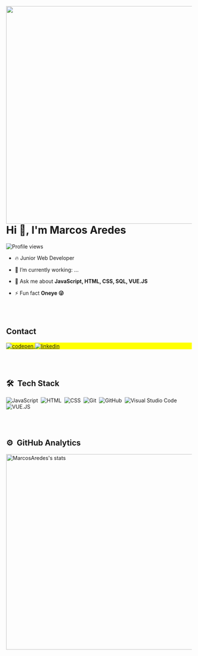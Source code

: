 <img align="right" height="590em" src="https://raw.githubusercontent.com/gist/MarcosAredes/045cc915dbee5b0d7ba49787b3521547/raw/4e8c7d84ae46a1c8e6ca9bd90137475bb5b8b8a5/Githubcard2.svg"/>
<h1 align="left">Hi 👋, I'm Marcos Aredes</h1>
<p align="left"> <img src="https://komarev.com/ghpvc/?username=MarcosAredes&color=yellow" alt="Profile views" /> </p>

- 🔥 Junior Web Developer  

- 🔭 I’m currently working: ...

- 💬 Ask me about **JavaScript, HTML, CSS, SQL, VUE.JS**

- ⚡ Fun fact **Oneye 😜**



<br><br>
## Contact

<p align="left" style="background:yellow">
<a href="https://codepen.io/MarcosAredes" target="_blank">
  <img align="center" src="https://img.shields.io/badge/-MarcosAredes-05122A?style=flat&logo=codepen" alt="codepen"/>
</a>
 
<a href="https://www.linkedin.com/in/marcos-aredes-santos-silva-a70b14224/" target="_blank">
  <img align="center" src="https://img.shields.io/badge/-MarcosAredes-05122A?style=flat&logo=linkedin" alt="linkedin"/>
</a>
<!--
  <a href="https://www.instagram.com/marcos__aredes/" target="_blank">
 <img align="center" src="https://img.shields.io/badge/-MarcosAredes-05122A?style=flat&logo=instagram" alt="instagram"/>
</a>
-->

<br><br>

 ## 🛠 &nbsp;Tech Stack

![JavaScript](https://img.shields.io/badge/-JavaScript-05122A?style=flat&logo=javascript)&nbsp;
![HTML](https://img.shields.io/badge/-HTML-05122A?style=flat&logo=HTML5)&nbsp;
![CSS](https://img.shields.io/badge/-CSS-05122A?style=flat&logo=CSS3&logoColor=1572B6)&nbsp;
![Git](https://img.shields.io/badge/-Git-05122A?style=flat&logo=git)&nbsp;
![GitHub](https://img.shields.io/badge/-GitHub-05122A?style=flat&logo=github)&nbsp;
![Visual Studio Code](https://img.shields.io/badge/-Visual%20Studio%20Code-05122A?style=flat&logo=visual-studio-code&logoColor=007ACC)&nbsp;
![VUE.JS](https://img.shields.io/badge/-VUE.JS-05122A?style=flat&logo=VUE.JS)


<br><br>

## ⚙️ &nbsp;GitHub Analytics

<p align="left">
<img width="530em" src="https://github-readme-stats.vercel.app/api?username=MarcosAredes&show_icons=true&theme=vision-friendly-dark" alt="MarcosAredes's stats"/>
  
 <!-- <img width="530em" src="https://github-readme-stats.vercel.app/api/top-langs/?username=MarcosAredes&layout=compact&theme=vision-friendly-dark"/>

</p>


<br><br>





Here are some ideas to get you started:

- 🔭 I’m currently working on ...
- 🌱 I’m currently learning ...
- 👯 I’m looking to collaborate on ...
- 🤔 I’m looking for help with ...
- 💬 Ask me about ...
- 📫 How to reach me: ...
- 😄 Pronouns: ...
- ⚡ Fun fact: ...
-->
